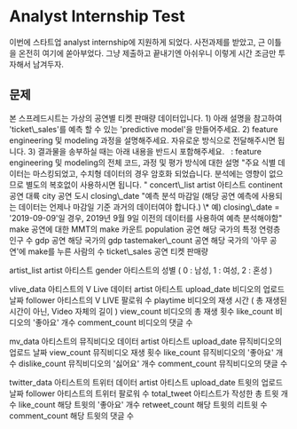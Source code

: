 Analyst Internship Test
=======================

이번에 스타트업 analyst internship에 지원하게 되었다. 사전과제를 받았고, 근 이틀을 온전히 여기에 쏟아부었다. 그냥 제출하고 끝내기엔 아쉬우니 이렇게 시간 조금만 투자해서 남겨두자.

문제
----

<p class="comment">
본 스프레드시트는 가상의 공연별 티켓 판매량 데이터입니다. 1) 아래 설명을 참고하여 'ticket\_sales'를 예측 할 수 있는 'predictive model'을 만들어주세요. 2) feature engineering 및 modeling 과정을 설명해주세요. 자유로운 방식으로 전달해주시면 됩니다. 3) 결과물을 송부하실 때는 아래 내용을 반드시 포함해주세요.   : feature engineering 및 modeling의 전체 코드, 과정 및 평가 방식에 대한 설명 "주요 식별 데이터는 마스킹되었고, 수치형 데이터의 경우 암호화 되었습니다. 분석에는 영향이 없으므로 별도의 복호없이 사용하시면 됩니다. " concert\_list
artist 아티스트 continent 공연 대륙 city 공연 도시 closing\_date "예측 분석 마감일 (해당 공연 예측에 사용되는 데이터는 언제나 마감일 기준 과거의 데이터여야 합니다.) \* 예) closing\_date = '2019-09-09'일 경우, 2019년 9월 9일 이전의 데이터를 사용하여 예측 분석해야함" make 공연에 대한 MMT의 make 카운트 population 공연 해당 국가의 특정 연령층 인구 수 gdp 공연 해당 국가의 gdp tastemaker\_count 공연 해당 국가의 '아무 공연'에 make를 누른 사람의 수 ticket\_sales 공연 티켓 판매량

artist\_list artist 아티스트 gender 아티스트의 성별 ( 0 : 남성, 1 : 여성, 2 : 혼성 )

vlive\_data 아티스트의 V Live 데이터 artist 아티스트 upload\_date 비디오의 업로드 날짜 follower 아티스트의 V LIVE 팔로워 수 playtime 비디오의 재생 시간 ( 총 재생된 시간이 아닌, Video 자체의 길이 ) view\_count 비디오의 총 재생 횟수 like\_count 비디오의 '좋아요' 개수 comment\_count 비디오의 댓글 수

mv\_data 아티스트의 뮤직비디오 데이터 artist 아티스트 upload\_date 뮤직비디오의 업로드 날짜 view\_count 뮤직비디오 재생 횟수 like\_count 뮤직비디오의 '좋아요' 개수 dislike\_count 뮤직비디오의 '싫어요' 개수 comment\_count 뮤직비디오의 댓글 수

twitter\_data 아티스트의 트위터 데이터 artist 아티스트 upload\_date 트윗의 업로드 날짜 follower 아티스트의 트위터 팔로워 수 total\_tweet 아티스트가 작성한 총 트윗 개수 like\_count 해당 트윗의 '좋아요' 개수 retweet\_count 해당 트윗의 리트윗 수 comment\_count 해당 트윗의 댓글 수
</p>
